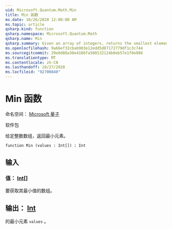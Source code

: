 ```yaml
---
uid: Microsoft.Quantum.Math.Min
title: Min 函数
ms.date: 10/26/2020 12:00:00 AM
ms.topic: article
qsharp.kind: function
qsharp.namespace: Microsoft.Quantum.Math
qsharp.name: Min
qsharp.summary: Given an array of integers, returns the smallest element.
ms.openlocfilehash: 9a66ef32cbab903e12edd5d87172779df1c3c744
ms.sourcegitcommit: 29e0d88a30e4166fa580132124b0eb57e1f0e986
ms.translationtype: MT
ms.contentlocale: zh-CN
ms.lasthandoff: 10/27/2020
ms.locfileid: "92700840"
---
```

# <a name="min-function"></a>Min 函数

命名空间： [Microsoft 量子](xref:Microsoft.Quantum.Math)

软件包 [](https://nuget.org/packages/)


给定整数数组，返回最小元素。

```qsharp
function Min (values : Int[]) : Int
```


## <a name="input"></a>输入

### <a name="values--int"></a>值： [Int](xref:microsoft.quantum.lang-ref.int)[]

要获取其最小值的数组。



## <a name="output--int"></a>输出： [Int](xref:microsoft.quantum.lang-ref.int)

的最小元素 `values` 。